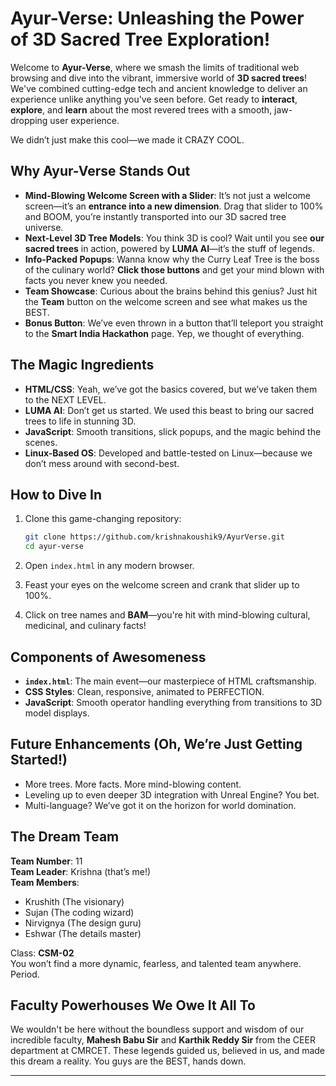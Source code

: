 
# Ayur-Verse: Unleashing the Power of 3D Sacred Tree Exploration!

Welcome to **Ayur-Verse**, where we smash the limits of traditional web browsing and dive into the vibrant, immersive world of **3D sacred trees**! We've combined cutting-edge tech and ancient knowledge to deliver an experience unlike anything you've seen before. Get ready to **interact**, **explore**, and **learn** about the most revered trees with a smooth, jaw-dropping user experience. 

We didn’t just make this cool—we made it CRAZY COOL.

## Why Ayur-Verse Stands Out

- **Mind-Blowing Welcome Screen with a Slider**: It’s not just a welcome screen—it’s an **entrance into a new dimension**. Drag that slider to 100% and BOOM, you’re instantly transported into our 3D sacred tree universe.
- **Next-Level 3D Tree Models**: You think 3D is cool? Wait until you see **our sacred trees** in action, powered by **LUMA AI**—it’s the stuff of legends.
- **Info-Packed Popups**: Wanna know why the Curry Leaf Tree is the boss of the culinary world? **Click those buttons** and get your mind blown with facts you never knew you needed.
- **Team Showcase**: Curious about the brains behind this genius? Just hit the **Team** button on the welcome screen and see what makes us the BEST. 
- **Bonus Button**: We’ve even thrown in a button that’ll teleport you straight to the **Smart India Hackathon** page. Yep, we thought of everything.

## The Magic Ingredients

- **HTML/CSS**: Yeah, we’ve got the basics covered, but we’ve taken them to the NEXT LEVEL.
- **LUMA AI**: Don’t get us started. We used this beast to bring our sacred trees to life in stunning 3D.
- **JavaScript**: Smooth transitions, slick popups, and the magic behind the scenes.
- **Linux-Based OS**: Developed and battle-tested on Linux—because we don’t mess around with second-best.

## How to Dive In

1. Clone this game-changing repository:
   ```bash
   git clone https://github.com/krishnakoushik9/AyurVerse.git
   cd ayur-verse
   ```

2. Open `index.html` in any modern browser. 

3. Feast your eyes on the welcome screen and crank that slider up to 100%.

4. Click on tree names and **BAM**—you're hit with mind-blowing cultural, medicinal, and culinary facts!

## Components of Awesomeness

- **`index.html`**: The main event—our masterpiece of HTML craftsmanship.
- **CSS Styles**: Clean, responsive, animated to PERFECTION.
- **JavaScript**: Smooth operator handling everything from transitions to 3D model displays.

## Future Enhancements (Oh, We’re Just Getting Started!)

- More trees. More facts. More mind-blowing content.
- Leveling up to even deeper 3D integration with Unreal Engine? You bet.
- Multi-language? We’ve got it on the horizon for world domination.

## The Dream Team

**Team Number**: 11  
**Team Leader**: Krishna (that’s me!)  
**Team Members**:  
- Krushith (The visionary)
- Sujan (The coding wizard)
- Nirvignya (The design guru)
- Eshwar (The details master)  

Class: **CSM-02**  
You won’t find a more dynamic, fearless, and talented team anywhere. Period.

## Faculty Powerhouses We Owe It All To

We wouldn't be here without the boundless support and wisdom of our incredible faculty, **Mahesh Babu Sir** and **Karthik Reddy Sir** from the CEER department at CMRCET. These legends guided us, believed in us, and made this dream a reality. You guys are the BEST, hands down.

---
